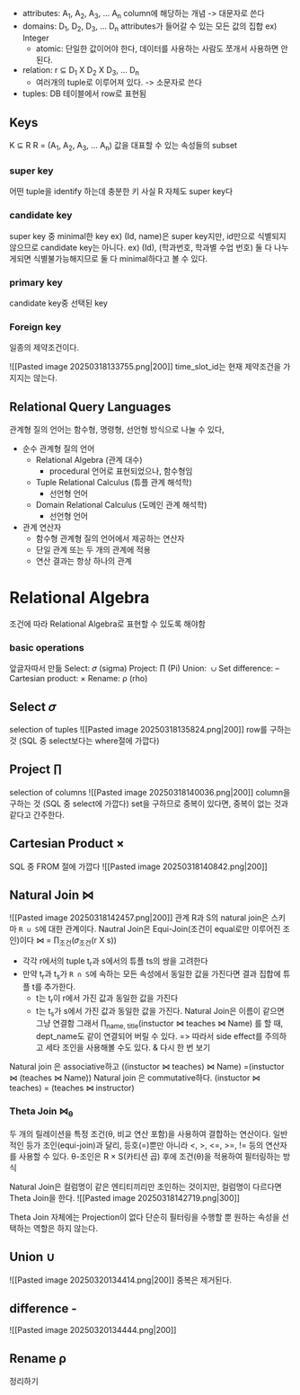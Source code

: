 - attributes: A<sub>1</sub>, A<sub>2</sub>, A<sub>3</sub>, ... A<sub>n</sub> column에 해당하는 개념 -> 대문자로 쓴다
- domains: D<sub>1</sub>, D<sub>2</sub>, D<sub>3</sub>, ... D<sub>n</sub> attributes가 들어갈 수 있는 모든 값의 집합 ex) Integer
	- atomic: 단일한 값이어야 한다, 데이터를 사용하는 사람도 쪼개서 사용하면 안된다.
- relation: r ⊆ D<sub>1</sub> X D<sub>2</sub> X D<sub>3</sub>, ... D<sub>n</sub> 
	- 여러개의 tuple로 이루어져 있다. ->  소문자로 쓴다
- tuples: DB 테이블에서 row로 표현됨
## Keys
K ⊆ R
R = (A<sub>1</sub>, A<sub>2</sub>, A<sub>3</sub>, ... A<sub>n</sub>)
값을 대표할 수 있는 속성들의 subset
### super key
어떤 tuple을 identify 하는데 충분한 키
사실 R 자체도 super key다
### candidate key
super key 중 minimal한 key
ex) (Id, name)은 super key지만, id만으로 식별되지 않으므로 candidate key는 아니다.
ex) (Id), (학과번호, 학과별 수업 번호) 둘 다 나누게되면 식별불가능해지므로 둘 다 minimal하다고 볼 수 있다.
### primary key
candidate key중 선택된 key
### Foreign key
일종의 제약조건이다.

![[Pasted image 20250318133755.png|200]]
time_slot_id는 현재 제약조건을 가지지는 않는다.
## Relational Query Languages
관계형 질의 언어는 함수형, 명령형, 선언형 방식으로 나눌 수 있다,
- 순수 관계형 질의 언어
	- Relational Algebra (관계 대수)
		- procedural 언어로 표현되었으나, 함수형임
	- Tuple Relational Calculus (튜플 관계 해석학)
		- 선언형 언어
	- Domain Relational Calculus (도메인 관계 해석학)
		- 선언형 언어
- 관계 연산자
	- 함수형 관계형 질의 언어에서 제공하는 연산자
	- 단일 관계 또는 두 개의 관계에 적용
	- 연산 결과는 항상 하나의 관계
# Relational Algebra
조건에 따라 Relational Algebra로 표현할 수 있도록 해야함
### basic operations
앞글자따서 만듦
Select: 𝜎 (sigma)
Project: ∏ (Pi)
Union:  ∪
Set difference: –
Cartesian product: ×
Rename: ρ (rho)
## Select 𝜎
selection of tuples
![[Pasted image 20250318135824.png|200]]
row를 구하는 것 (SQL 중 select보다는 where절에 가깝다)
## Project ∏
selection of columns
![[Pasted image 20250318140036.png|200]]
column을 구하는 것 (SQL 중 select에 가깝다)
set을 구하므로 중복이 있다면, 중복이 없는 것과 같다고 간주한다.
## Cartesian Product ×
SQL 중 FROM 절에 가깝다
![[Pasted image 20250318140842.png|200]]
## Natural Join ⋈
![[Pasted image 20250318142457.png|200]]
관계 R과 S의 natural join은 스키마 `R ∪ S`에 대한 관계이다.
Nautral Join은 Equi-Join(조건이 equal로만 이루어진 조인)이다
⋈ = ∏<sub>조건</sub>(𝜎<sub>조건</sub>(r X s))
- 각각 r에서의 tuple t<sub>r</sub>과 s에서의 튜플 ts의 쌍을 고려한다
- 만약 t<sub>r</sub>과 t<sub>s</sub>가 `R ∩ S`에 속하는 모든 속성에서 동일한 값을 가진다면 결과 집합에 튜플 t를 추가한다.
	- t는 t<sub>r</sub>이 r에서 가진 값과 동일한 값을 가진다
	- t는 t<sub>s</sub>가 s에서 가진 값과 동일한 값을 가진다.
Natural Join은 이름이 같으면 그냥 연결함
그래서 ∏<sub>name, title</sub>(instuctor ⋈ teaches ⋈ Name)
를 할 때, dept_name도 같이 연결되어 버릴 수 있다.
=> 따라서 side effect를 주의하고 세타 조인을 사용해볼 수도 있다.
& 다시 한 번 보기

Natural join 은 associative하고
((instuctor ⋈ teaches) ⋈ Name) =(instuctor ⋈ (teaches ⋈ Name))
Natural join 은 commutative하다.
(instuctor ⋈ teaches) = (teaches ⋈ instructor)
### Theta Join ⋈<sub>θ</sub>
두 개의 릴레이션을 특정 조건(θ, 비교 연산 포함)을 사용하여 결합하는 연산이다. 
일반적인 등가 조인(equi-join)과 달리, 등호(=)뿐만 아니라 <, >, <=, >=, != 등의 연산자를 사용할 수 있다.
θ-조인은 R × S(카티션 곱) 후에 조건(θ)을 적용하여 필터링하는 방식

Natural Join은 컬럼명이 같은 엔티티끼리만 조인하는 것이지만, 컬럼명이 다르다면 Theta Join을 한다.
![[Pasted image 20250318142719.png|300]]

Theta Join 자체에는 Projection이 없다
단순히 필터링을 수행할 뿐 원하는 속성을 선택하는 역할은 하지 않는다.
## Union ∪
![[Pasted image 20250320134414.png|200]]
중복은 제거된다.
## difference -
![[Pasted image 20250320134444.png|200]]
## Rename ρ


정리하기
